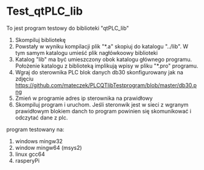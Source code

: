 # Test_qtPLC_lib
To jest program testowy do biblioteki "qtPLC_lib"
1. Skompiluj bibliotekę 
2. Powstały w wyniku kompilacji plik "*.a" skopiuj do katalogu "../lib". W tym samym katalogu umieść plik nagłówkoowy biblioteki
3. Katalog "lib" ma być umieszczony obok katalogu głównego programu. Położenie katalogu z biblioteką implikują wpisy w pliku "*.pro" programu. 
4. Wgraj do sterownika PLC blok danych db30 skonfigurowany jak na zdjęciu https://github.com/mateczek/PLCQTlibTestprogram/blob/master/db30.png
5. Zmień w programie adres ip sterownika na prawidłowy
6. Skompiluj program i uruchom. Jeśli steronwik jest w sieci z wgranym prawidłowym blokiem danch to program powinien się skomunikować i odczytać dane z plc.

program testowany na:

1. windows mingw32
2. window mingw64 (msys2)
3. linux gcc64 
4. rasperyPi
